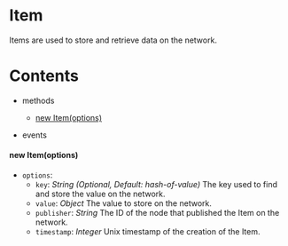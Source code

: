 # **Item**

Items are used to store and retrieve data on the network.

# **Contents**

* methods
    * [new Item(options)](#new-itemoptions)

* events

#### new Item(options)

* `options`:
    * `key`: _String_ _(Optional, Default: hash-of-value)_ The key used to find and store the value on the network.
    * `value`: _Object_ The value to store on the network.
    * `publisher`: _String_ The ID of the node that published the Item on the network.
    * `timestamp`: _Integer_ Unix timestamp of the creation of the Item.
